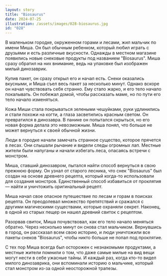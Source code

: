 ```yaml
---
layout: story
title: "Biosaurus"
date: 2024-07-25
illustration: /assets/images/028-biosaurus.jpg
id: "028"
---
```


В маленьком городке, окруженном горами и лесами, жил мальчик по имени Миша. Он был обычным ребенком, который любил играть с друзьями и есть различные вкусности. Однажды в местном магазине появились новые снековые продукты под названием "Biosaurus". Миша сразу обратил на них внимание, ведь на упаковке был изображен милый динозаврик.

Купив пакет, он сразу открыл его и начал есть. Снеки оказались вкусными, и Миша съел весь пакет за несколько минут. Однако вскоре он начал чувствовать себя странно. Ему стало жарко, и его тело начало покалывать. Он побежал домой, чтобы рассказать маме, но по пути его тело начало изменяться.

Кожа Миши стала покрываться зелеными чешуйками, руки удлинились и стали похожи на когти, а глаза засветились красным светом. Он превратился в динозавра. В панике он попытался скрыться, но его новая форма делала это невозможным. Миша понял, что больше не может вернуться к своей обычной жизни.

Люди в городке начали замечать странное существо, которое прячется в лесах. Они слышали рычание и видели следы огромных лап. Местные жители были напуганы и начали избегать леса, опасаясь встречи с монстром.

Миша, ставший динозавром, пытался найти способ вернуться в свою прежнюю форму. Он узнал от старого лесника, что снек "Biosaurus" был создан на основе древнего рецепта, который когда-то использовали для создания монстров. Единственный способ избавиться от проклятия — найти и уничтожить оригинальный рецепт.

Миша начал свое опасное путешествие по лесам и горам в поисках рецепта. Он преодолевал множество препятствий и сражался с другими магическими существами, которые охраняли секрет. Наконец, в одной из старых пещер он нашел древний свиток с рецептом.

Разорвав свиток, Миша почувствовал, как его тело начало меняться обратно. Через несколько минут он снова стал мальчиком. Вернувшись в город, он рассказал всем свою историю, и люди уничтожили все пакеты снеков "Biosaurus", чтобы никто больше не попал под проклятие.

С тех пор Миша всегда был осторожен с незнакомыми продуктами, а местные жители помнили о том, что даже самые милые на вид вещи могут нести в себе ужасные тайны. И каждый раз, когда кто-то видел милого динозаврика, они вспоминали историю о мальчике, который стал монстром из-за одной неосторожной трапезы.
